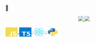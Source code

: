 ### 🎈

<div align="center">
  <a href="https://github.com/c0ughingKat">
  <img height="140em" src="https://github-readme-stats.vercel.app/api?username=c0ughingKat&show_icons=true&theme=dark&include_all_commits=true&count_private=true"/>
  <img height="140em" src="https://github-readme-stats.vercel.app/api/top-langs/?username=c0ughingKat&layout=compact&langs_count=4&theme=dark  "/>
</div>
<div style="display: inline_block"><br>
  <img align="center" alt="Js" height="30" width="40" src="https://raw.githubusercontent.com/devicons/devicon/master/icons/javascript/javascript-plain.svg"/>
  <img align="center" alt="Ts" height="30" width="40" src="https://raw.githubusercontent.com/devicons/devicon/master/icons/typescript/typescript-plain.svg"/>
  <img align="center" alt="React" height="30" width="40" src="https://raw.githubusercontent.com/devicons/devicon/master/icons/react/react-original.svg"/>
  <img align="center" alt=Python" height="30" width="40" src="https://raw.githubusercontent.com/devicons/devicon/master/icons/python/python-original.svg"/>
</div>
